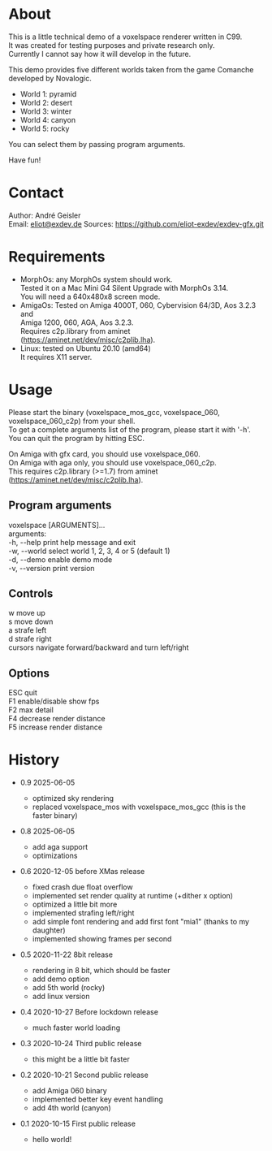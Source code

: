 # About

This is a little technical demo of a voxelspace renderer written in C99.  
It was created for testing purposes and private research only.  
Currently I cannot say how it will develop in the future.

This demo provides five different worlds taken from the game Comanche developed by Novalogic.

- World 1: pyramid
- World 2: desert
- World 3: winter
- World 4: canyon
- World 5: rocky

You can select them by passing program arguments.

Have fun!

# Contact

Author: André Geisler  
Email: eliot@exdev.de
Sources: https://github.com/eliot-exdev/exdev-gfx.git

# Requirements

* MorphOs: any MorphOs system should work.  
  Tested it on a Mac Mini G4 Silent Upgrade with MorphOs 3.14.  
  You will need a 640x480x8 screen mode.
* AmigaOs: Tested on Amiga 4000T, 060, Cybervision 64/3D, Aos 3.2.3 and  
                     Amiga 1200, 060, AGA, Aos 3.2.3.  
  Requires c2p.library from aminet (https://aminet.net/dev/misc/c2plib.lha).
* Linux: tested on Ubuntu 20.10 (amd64)  
  It requires X11 server.

# Usage

Please start the binary (voxelspace_mos_gcc, voxelspace_060, voxelspace_060_c2p) from your shell.  
To get a complete arguments list of the program, please start it with '-h'.  
You can quit the program by hitting ESC.  

On Amiga with gfx card, you should use voxelspace_060.  
On Amiga with aga only, you should use voxelspace_060_c2p.  
This requires c2p.library (>=1.7) from aminet (https://aminet.net/dev/misc/c2plib.lha).

## Program arguments

voxelspace [ARGUMENTS]...  
arguments:  
-h, --help              print help message and exit  
-w, --world <number>    select world 1, 2, 3, 4 or 5 (default 1)  
-d, --demo              enable demo mode  
-v, --version           print version  

## Controls

w               move up  
s               move down  
a               strafe left  
d               strafe right  
cursors         navigate forward/backward and turn left/right  

## Options

ESC                quit  
F1                  enable/disable show fps  
F2                  max detail  
F4                  decrease render distance  
F5                  increase render distance  

# History
- 0.9 2025-06-05
  - optimized sky rendering
  - replaced voxelspace_mos with voxelspace_mos_gcc (this is the faster binary)

- 0.8 2025-06-05
  - add aga support
  - optimizations

- 0.6 2020-12-05 before XMas release
  - fixed crash due float overflow
  - implemented set render quality at runtime (+dither x option)
  - optimized a little bit more
  - implemented strafing left/right
  - add simple font rendering and add first font "mia1" (thanks to my daughter)
  - implemented showing frames per second

- 0.5 2020-11-22 8bit release
  - rendering in 8 bit, which should be faster
  - add demo option
  - add 5th world (rocky)
  - add linux version

- 0.4 2020-10-27 Before lockdown release
  - much faster world loading

- 0.3 2020-10-24 Third public release
  - this might be a little bit faster

- 0.2 2020-10-21 Second public release
  - add Amiga 060 binary
  - implemented better key event handling
  - add 4th world (canyon)

- 0.1 2020-10-15 First public release
  - hello world!
